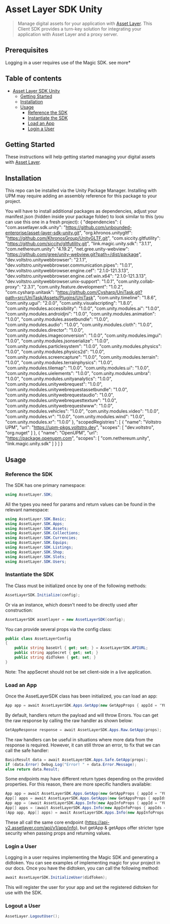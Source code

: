 # Asset Layer SDK Unity

> Manage digital assets for your application with [Asset Layer](https://www.assetlayer.com). This Client SDK provides a turn-key solution for integrating your application with Asset Layer and a proxy server.

## Prerequisites

Logging in a user requires use of the Magic SDK. see more*

## Table of contents

- [Asset Layer SDK Unity](#asset-layer-sdk-unity)
  - [Getting Started](#getting-started)
  - [Installation](#installation)
  - [Usage](#usage)
    - [Reference the SDK](#reference-the-sdk)
    - [Instantiate the SDK](#instantiate-the-sdk)
    - [Load an App](#load-an-app)
    - [Login a User](#login-a-user)

## Getting Started

These instructions will help getting started managing your digital assets with [Asset Layer](https://www.assetlayer.com).

## Installation

This repo can be installed via the Unity Package Manager.
Installing with UPM may require adding an assembly reference for this package to your project.

You will have to install additional packages as dependencies, adjust your manifest.json (hidden inside your package folder) to look similar to this (you can use this one in a fresh project): 
{
  "dependencies": {
    "com.assetlayer.sdk.unity": "https://github.com/unbounded-enterprise/asset-layer-sdk-unity.git",
	"org.khronos.unitygltf": "https://github.com/KhronosGroup/UnityGLTF.git",
	"com.siccity.gltfutility": "https://github.com/siccity/gltfutility.git",
	    "link.magic.unity.sdk": "3.1.1",
    "com.nethereum.unity": "4.19.2",
    "net.gree.unity-webview": "https://github.com/gree/unity-webview.git?path=/dist/package",
    "dev.voltstro.unitywebbrowser": "2.1.1",
    "dev.voltstro.unitywebbrowser.communication.pipes": "1.0.1",
    "dev.voltstro.unitywebbrowser.engine.cef": "2.1.0-121.3.13",
    "dev.voltstro.unitywebbrowser.engine.cef.win.x64": "2.1.0-121.3.13",
    "dev.voltstro.unitywebbrowser.unix-support": "1.0.1",
    "com.unity.collab-proxy": "2.3.1",
    "com.unity.feature.development": "1.0.2",
    "com.cysharp.unitask": "https://github.com/Cysharp/UniTask.git?path=src/UniTask/Assets/Plugins/UniTask",
    "com.unity.timeline": "1.8.6",
    "com.unity.ugui": "2.0.0",
    "com.unity.visualscripting": "1.8.0",
    "com.unity.modules.accessibility": "1.0.0",
    "com.unity.modules.ai": "1.0.0",
    "com.unity.modules.androidjni": "1.0.0",
    "com.unity.modules.animation": "1.0.0",
    "com.unity.modules.assetbundle": "1.0.0",
    "com.unity.modules.audio": "1.0.0",
    "com.unity.modules.cloth": "1.0.0",
    "com.unity.modules.director": "1.0.0",
    "com.unity.modules.imageconversion": "1.0.0",
    "com.unity.modules.imgui": "1.0.0",
    "com.unity.modules.jsonserialize": "1.0.0",
    "com.unity.modules.particlesystem": "1.0.0",
    "com.unity.modules.physics": "1.0.0",
    "com.unity.modules.physics2d": "1.0.0",
    "com.unity.modules.screencapture": "1.0.0",
    "com.unity.modules.terrain": "1.0.0",
    "com.unity.modules.terrainphysics": "1.0.0",
    "com.unity.modules.tilemap": "1.0.0",
    "com.unity.modules.ui": "1.0.0",
    "com.unity.modules.uielements": "1.0.0",
    "com.unity.modules.umbra": "1.0.0",
    "com.unity.modules.unityanalytics": "1.0.0",
    "com.unity.modules.unitywebrequest": "1.0.0",
    "com.unity.modules.unitywebrequestassetbundle": "1.0.0",
    "com.unity.modules.unitywebrequestaudio": "1.0.0",
    "com.unity.modules.unitywebrequesttexture": "1.0.0",
    "com.unity.modules.unitywebrequestwww": "1.0.0",
    "com.unity.modules.vehicles": "1.0.0",
    "com.unity.modules.video": "1.0.0",
    "com.unity.modules.vr": "1.0.0",
    "com.unity.modules.wind": "1.0.0",
    "com.unity.modules.xr": "1.0.0"
  },
  "scopedRegistries": [
    {
      "name": "Voltstro UPM",
      "url": "https://upm-pkgs.voltstro.dev",
      "scopes": [
        "dev.voltstro",
        "org.nuget"
      ]
    },
    {
      "name": "OpenUPM",
      "url": "https://package.openupm.com",
      "scopes": [
        "com.nethereum.unity",
        "link.magic.unity.sdk"
      ]
    }
  ]
}


## Usage

### Reference the SDK

The SDK has one primary namespace:

```c#
using AssetLayer.SDK;
```

All the types you need for params and return values can be found in the relevant namespace:

```c#
using AssetLayer.SDK.Basic;
using AssetLayer.SDK.Apps;
using AssetLayer.SDK.Assets;
using AssetLayer.SDK.Collections;
using AssetLayer.SDK.Currencies;
using AssetLayer.SDK.Equips;
using AssetLayer.SDK.Listings;
using AssetLayer.SDK.Shop;
using AssetLayer.SDK.Slots;
using AssetLayer.SDK.Users;
```

### Instantiate the SDK

The Class must be initialized once by one of the following methods:

```c#
AssetLayerSDK.Initialize(config);
```

Or via an instance, which doesn't need to be directly used after construction:

```c#
AssetLayerSDK assetlayer = new AssetLayerSDK(config);
```

You can provide several props via the config class:

```c#
public class AssetLayerConfig
{
    public string baseUrl { get; set; } = AssetLayerSDK.APIURL;
    public string appSecret { get; set; }
    public string didToken { get; set; }
}
```

Note: The appSecret should not be set client-side in a live application.

### Load an App

Once the AssetLayerSDK class has been initialized, you can load an app:

```c#
App app = await AssetLayerSDK.Apps.GetApp(new GetAppProps { appId = 'YOUR_APP_ID' });
```

By default, handlers return the payload and will throw Errors.
You can get the raw response by calling the raw handler as shown below:

```c#
GetAppResponse response = await AssetLayerSDK.Apps.Raw.GetApp(props);
```

The raw handlers can be useful in situations where more data from the response is required.
However, it can still throw an error, to fix that we can call the safe handler:

```c#
BasicResult data = await AssetLayerSDK.Apps.Safe.GetApp(props);
if (data.Error) Debug.Log("Error! " + data.Error.Message);
else return data.Result;
```

Some endpoints may have different return types depending on the provided properties.
For this reason, there are more specific handlers available:

```c#
App app = await AssetLayerSDK.Apps.GetApp(new GetAppProps { appId = 'YOUR_APP_ID' });
App[] apps = await AssetLayerSDK.Apps.GetApps(new GetAppsProps { appIds = new string[] {'APP_ID_1', 'APP_ID_2'} });
App app = (await AssetLayerSDK.Apps.Info(new AppInfoProps { appId = 'YOUR_APP_ID' })).Item1;
App[] apps = (await AssetLayerSDK.Apps.Info(new AppInfoProps { appIds = new string[] {'APP_ID_1', 'APP_ID_2'} })).Item2;
(App app, App[] apps) = await AssetLayerSDK.Apps.Info(new AppInfoProps { appId = 'YOUR_APP_ID', appIds = new string[] {'APP_ID_1', 'APP_ID_2'} });
```

These all call the same core endpoint (https://api-v2.assetlayer.com/api/v1/app/info),
but getApp & getApps offer stricter type security when passing props and returning values.


### Login a User

Logging in a user requires implementing the Magic SDK and generating a didtoken.
You can see examples of implementing magic for your project in our docs.
Once you have the didtoken, you can call the following method:

```c#
await AssetLayerSDK.InitializeUser(didToken);
```

This will register the user for your app and set the registered didtoken for use with the SDK. 

### Logout a User

```c#
AssetLayer.LogoutUser();
```
